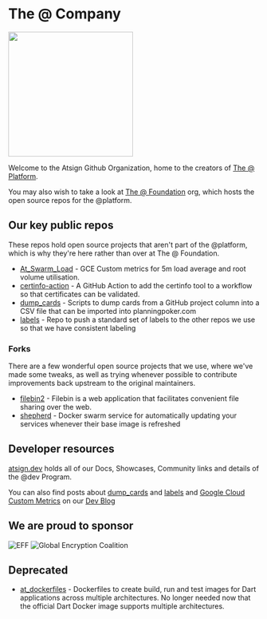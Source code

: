 # The @ Company

<img width=250px src="https://atsign.dev/assets/img/@platform_logo_grey.svg?sanitize=true">

Welcome to the Atsign Github Organization, home to the creators of
[The @ Platform](https://atsign.dev/docs/).

You may also wish to take a look at
[The @ Foundation](https://github.com/atsign-foundation/)
org, which hosts the open source repos for the @platform.

## Our key public repos

These repos hold open source projects that aren't part of the @platform,
which is why they're here rather than over at The @ Foundation.

* [At_Swarm_Load](https://github.com/atsign-company/at_swarm_load) -
GCE Custom metrics for 5m load average and root volume utilisation.
* [certinfo-action](https://github.com/atsign-company/certinfo-action) -
A GitHub Action to add the certinfo tool to a workflow so that certificates
can be validated.
* [dump_cards](https://github.com/atsign-company/dump_cards) -
Scripts to dump cards from a GitHub project column into a CSV file that can
be imported into planningpoker.com
* [labels](https://github.com/atsign-company/labels) -
Repo to push a standard set of labels to the other repos we use so that we
have consistent labeling

### Forks

There are a few wonderful open source projects that we use, where we've made
some tweaks, as well as trying whenever possible to contribute improvements
back upstream to the original maintainers.

* [filebin2](https://github.com/atsign-company/filebin2) -
Filebin is a web application that facilitates convenient file sharing over the
web.
* [shepherd](https://github.com/atsign-company/shepherd) -
Docker swarm service for automatically updating your services whenever their
base image is refreshed

## Developer resources

[atsign.dev](https://atsign.dev) holds all of our Docs, Showcases, Community
links and details of the @dev Program.

You can also find posts about
[dump_cards](https://blog.atsign.dev/planning-poker-without-copypaste-ckpfmtucu05a63as1gzwvhviv)
and [labels](https://blog.atsign.dev/managing-github-labels-cknkggyk600utcqs144h8apz9)
and [Google Cloud Custom Metrics](https://blog.atsign.dev/google-cloud-custom-metrics-cl16j2q2b05gujonv0h9x2dg5)
on our [Dev Blog](https://blog.atsign.dev/)

## We are proud to sponsor

![EFF](https://atsign.dev/landing_page/2021-org-member-badge.png)
![Global Encryption Coalition](https://atsign.dev/landing_page/GEC-graphics-01.png)

## Deprecated

* [at_dockerfiles](https://github.com/atsign-company/at_dockerfiles) -
Dockerfiles to create build, run and test images for Dart applications across
multiple architectures. No longer needed now that the official Dart Docker
image supports multiple architectures.
